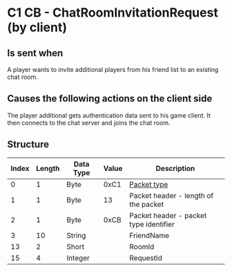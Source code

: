 # C1 CB - ChatRoomInvitationRequest (by client)

## Is sent when

A player wants to invite additional players from his friend list to an existing chat room.

## Causes the following actions on the client side

The player additional gets authentication data sent to his game client. It then connects to the chat server and joins the chat room.

## Structure

| Index | Length | Data Type | Value | Description |
|-------|--------|-----------|-------|-------------|
| 0 | 1 |   Byte   | 0xC1  | [Packet type](PacketTypes.md) |
| 1 | 1 |    Byte   |   13   | Packet header - length of the packet |
| 2 | 1 |    Byte   | 0xCB  | Packet header - packet type identifier |
| 3 | 10 | String |  | FriendName |
| 13 | 2 | Short |  | RoomId |
| 15 | 4 | Integer |  | RequestId |